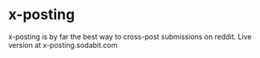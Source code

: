 x-posting
=========

x-posting is by far the best way to cross-post submissions on reddit. Live version at x-posting.sodabit.com